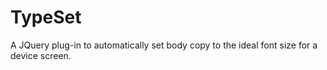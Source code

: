 TypeSet
=======

A JQuery plug-in to automatically set body copy to the ideal font size for a device screen.
